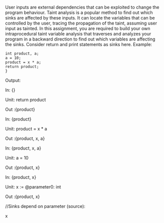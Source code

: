 User inputs are external dependencies that can be exploited to change the program behaviour. Taint analysis is a popular method to find out which sinks are affected by these inputs. It can locate the variables that can be controlled by the user, tracing the propagation of the taint, assuming user input as tainted. In this assignment, you are required to build your own intraprocedural taint variable analysis that traverses and analyzes your program in a backward direction to find out which variables are affecting the sinks. Consider return and print statements as sinks here.
Example:
 ```int bar1(int x) {
int product, a;
a = 10;
product = x * a;
return product;
}
```
Output:

In: {}

Unit: return product 

Out :{product} 

In: {product} 

Unit: product = x * a 

Out :{product, x, a} 

In: {product, x, a} 

Unit: a = 10 

Out :{product, x} 

In: {product, x}

Unit: x := @parameter0: int

Out :{product, x}

//Sinks depend on parameter (source):

x
